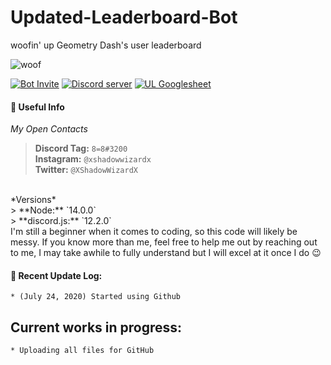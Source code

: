 # Updated-Leaderboard-Bot
woofin' up Geometry Dash's user leaderboard

![woof](https://cdn.discordapp.com/attachments/617880742193528844/733101509839159428/woofBanner.png)

[![Bot Invite](https://cdn.discordapp.com/attachments/643281081272893471/736445895767490680/key_BotInvite.png)](https://discordapp.com/oauth2/authorize?client_id=624842361247105025&permissions=201713728&scope=bot) [![Discord server](https://cdn.discordapp.com/attachments/643281081272893471/736445896761278524/key_DiscordServer.png)](https://discord.gg/Uz7pd4d) [![UL Googlesheet](https://cdn.discordapp.com/attachments/643281081272893471/736445894165135390/key_Googlesheet.png)](https://docs.google.com/spreadsheets/d/10lbPnDYJXhbtlA0ls0cGjjX_osFSG559IDrTbhgPHvc)

#### 📖 Useful Info
*My Open Contacts*
> **Discord Tag:** `8=8#3200`<br>
> **Instagram:** `@xshadowwizardx`<br>
> **Twitter:** `@XShadowWizardX`
<br>
*Versions*<br>
> **Node:** `14.0.0`<br>
> **discord.js:** `12.2.0`
<br>
I'm still a beginner when it comes to coding, so this code will likely be messy. If you know more than me, feel free to help me out by reaching out to me, I may take awhile to fully understand but I will excel at it once I do 😉

#### 💎 Recent Update Log:
```
* (July 24, 2020) Started using Github
```

## Current works in progress:
```
* Uploading all files for GitHub
```
